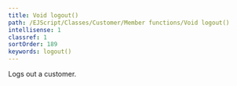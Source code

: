 ```yaml
---
title: Void logout()
path: /EJScript/Classes/Customer/Member functions/Void logout()
intellisense: 1
classref: 1
sortOrder: 189
keywords: logout()
---
```



Logs out a customer.


